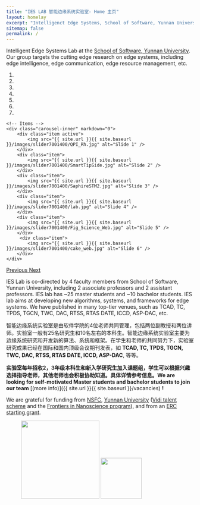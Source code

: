 ```yaml
---
title: "IES LAB 智能边缘系统实验室- Home 主页"
layout: homelay
excerpt: "Intelligenct Edge Systems, School of Software, Yunnan University."
sitemap: false
permalink: /
---
```


Intelligent Edge Systems Lab at the [School of Software, Yunnan University](http://www.sei.ynu.edu.cn/). Our group targets the cutting edge research on edge systems, including edge intelligence, edge communication, edge resource management, etc. 


<div markdown="0" id="carousel" class="carousel slide" data-ride="carousel" data-interval="4000" data-pause="hover" >
    <!-- Menu -->
    <ol class="carousel-indicators">
        <li data-target="#carousel" data-slide-to="0" class="active"></li>
        <li data-target="#carousel" data-slide-to="1"></li>
        <li data-target="#carousel" data-slide-to="2"></li>
        <li data-target="#carousel" data-slide-to="3"></li>
        <li data-target="#carousel" data-slide-to="4"></li>
        <li data-target="#carousel" data-slide-to="5"></li>
        <li data-target="#carousel" data-slide-to="6"></li>
    </ol>

    <!-- Items -->
    <div class="carousel-inner" markdown="0">
        <div class="item active">
            <img src="{{ site.url }}{{ site.baseurl }}/images/slider7001400/QPI_Rh.jpg" alt="Slide 1" />
        </div>
        <div class="item">
            <img src="{{ site.url }}{{ site.baseurl }}/images/slider7001400/SmartTipSide.jpg" alt="Slide 2" />
        </div>
        <div class="item">
            <img src="{{ site.url }}{{ site.baseurl }}/images/slider7001400/SaphireSTM2.jpg" alt="Slide 3" />
        </div>
        <div class="item">
            <img src="{{ site.url }}{{ site.baseurl }}/images/slider7001400/lab.jpg" alt="Slide 4" />
        </div>
        <div class="item">
            <img src="{{ site.url }}{{ site.baseurl }}/images/slider7001400/Fig_Science_Web.jpg" alt="Slide 5" />
        </div>       
         <div class="item">
            <img src="{{ site.url }}{{ site.baseurl }}/images/slider7001400/cake_web.jpg" alt="Slide 6" />
        </div>
    </div>
  <a class="left carousel-control" href="#carousel" role="button" data-slide="prev">
    <span class="glyphicon glyphicon-chevron-left" aria-hidden="true"></span>
    <span class="sr-only">Previous</span>
  </a>
  <a class="right carousel-control" href="#carousel" role="button" data-slide="next">
    <span class="glyphicon glyphicon-chevron-right" aria-hidden="true"></span>
    <span class="sr-only">Next</span>
  </a>
</div>


IES Lab is co-directed by 4 faculty members from School of Software, Yunnan University, including 2 associate professors and 2 assistant professors. IES lab has ~25 master students and ~10 bachelor students. IES lab aims at developing new algorithms, systems, and frameworks for edge systems. We have published in many top-tier venues, such as TCAD, TC, TPDS, TGCN, TWC, DAC, RTSS, RTAS DATE, ICCD, ASP-DAC, etc. 

智能边缘系统实验室是由软件学院的4位老师共同管理，包括两位副教授和两位讲师。实验室一般有25名研究生和10名左右的本科生。智能边缘系统实验室主要为边缘系统研究和开发新的算法、系统和框架。在学生和老师的共同努力下，实验室研究成果已经在国际和国内顶级会议期刊发表，如 **TCAD, TC, TPDS, TGCN, TWC, DAC, RTSS, RTAS DATE, ICCD, ASP-DAC**, 等等。


 **实验室每年招收2，3年级本科生和新入学研究生加入课题组，学生可以根据兴趣选择指导老师，其他老师也会积极协助知道。具体详情参考信息。We are  looking for self-motivated Master students and bachelor students to join our team** [(more info)]({{ site.url }}{{ site.baseurl }}/vacancies) **!**


We are grateful for funding from [NSFC](http://www.nsfc.gov.cn/),  [Yunnan University](www.ynu.edu.cn) ([Vidi talent scheme](http://www.nwo.nl/en/research-and-results/programmes/Talent+Scheme) and the [Frontiers in Nanoscience program](https://www.universiteitleiden.nl/en/research/research-projects/science/frontiers-of-nanoscience-nanofront)), and from an [ERC starting grant](https://erc.europa.eu/funding/starting-grants).

<figure class="two">
  <img src="{{ site.url }}{{ site.baseurl }}/images/logopic/logo_nsfc.png" style="width: 210px">
  <img src="{{ site.url }}{{ site.baseurl }}/images/logopic/logo_ynu.jpeg" style="width: 110px">
</figure>
